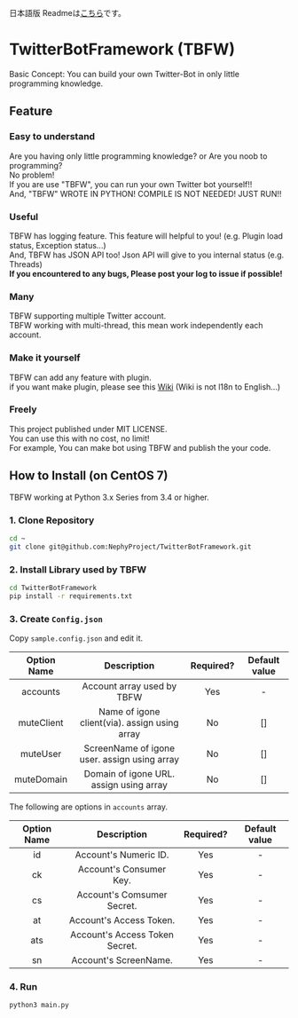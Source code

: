 日本語版 Readmeは[こちら](https://github.com/NephyProject/TwitterBotFramework/blob/master/README.md)です。

# TwitterBotFramework (TBFW)
Basic Concept: You can build your own Twitter-Bot in only little programming knowledge.

## Feature
### Easy to understand
Are you having only little programming knowledge? or Are you noob to programming?
<br>No problem!
<br>If you are use "TBFW", you can run your own Twitter bot yourself!!
<br>And, "TBFW" WROTE IN PYTHON! COMPILE IS NOT NEEDED! JUST RUN!!

### Useful
TBFW has logging feature. This feature will helpful to you! (e.g. Plugin load status, Exception status...)
<br>And, TBFW has JSON API too! Json API will give to you internal status (e.g. Threads)
<br>**If you encountered to any bugs, Please post your log to issue if possible!**

### Many
TBFW supporting multiple Twitter account.
<br>TBFW working with multi-thread, this mean work independently each account.

### Make it yourself
TBFW can add any feature with plugin.
<br>if you want make plugin, please see this [Wiki](https://github.com/NephyProject/TwitterBotFramework/wiki/%5B%E3%83%97%E3%83%A9%E3%82%B0%E3%82%A4%E3%83%B3%5D%E4%BB%95%E6%A7%98) (Wiki is not l18n to English...)

### Freely
This project published under MIT LICENSE.
<br>You can use this with no cost, no limit!
<br>For example, You can make bot using TBFW and publish the your code.

## How to Install (on CentOS 7)
TBFW working at Python 3.x Series from 3.4 or higher.

### 1. Clone Repository
```bash
cd ~
git clone git@github.com:NephyProject/TwitterBotFramework.git
```

### 2. Install Library used by TBFW
```bash
cd TwitterBotFramework
pip install -r requirements.txt
```

### 3. Create `Config.json`
Copy `sample.config.json` and edit it.

|Option Name|Description|Required?|Default value|
|:-----------:|:------------:|:-----------:|:------------:|
|accounts|Account array used by TBFW|Yes|-|
|muteClient|Name of igone client(via). assign using array|No|[]|
|muteUser|ScreenName of igone user. assign using array|No|[]|
|muteDomain|Domain of igone URL. assign using array|No|[]|

The following are options in `accounts` array.

|Option Name|Description|Required?|Default value|
|:-----------:|:------------:|:-----------:|:------------:|
|id|Account's Numeric ID.|Yes|-|
|ck|Account's Consumer Key.|Yes|-|
|cs|Account's Comsumer Secret.|Yes|-|
|at|Account's Access Token.|Yes|-|
|ats|Account's Access Token Secret.|Yes|-|
|sn|Account's ScreenName.|Yes|-|
### 4. Run
```bash
python3 main.py
```
